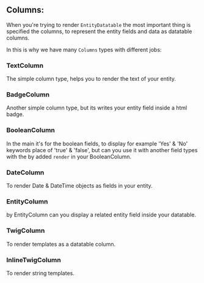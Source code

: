 ## Columns:
When you're trying to render ``EntityDatatable`` the most important thing is specified the columns, to represent the entity fields and data as datatable columns.

In this is why we have many ``Columns`` types with different jobs:

### TextColumn 
The simple column type, helps you to render the text of your entity.
### BadgeColumn 
Another simple column type, but its writes your entity field inside a html badge.
### BooleanColumn 
In the main it's for the boolean fields, to display for example 'Yes' & 'No' keywords place of 'true' & 'false',
but can you use it with another field types with the by added ``render`` in your BooleanColumn.
### DateColumn
To render Date & DateTime objects as fields in your entity.
### EntityColumn
by EntityColumn can you display a related entity field inside your datatable.
### TwigColumn
To render templates as a datatable column.
### InlineTwigColumn
To render string templates.

